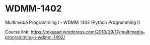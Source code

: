 # WDMM-1402
Multimedia Programming I - WDMM 1402 (Python Programming I)

Course link: https://mksaad.wordpress.com/2018/09/17/multimedia-programming-i-wdmm-1402/ 
 
